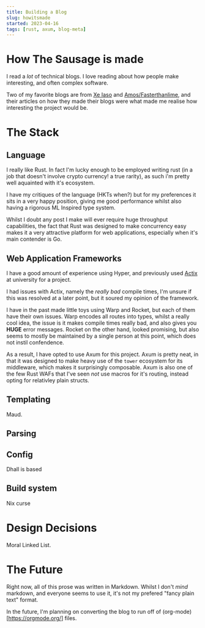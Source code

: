 ```yaml
---
title: Building a Blog
slug: howitsmade
started: 2023-04-16
tags: [rust, axum, blog-meta]
---
```


# How The Sausage is made

I read a _lot_ of technical blogs. I love reading about how people make
interesting, and often complex software.

Two of my favorite blogs are from [Xe Iaso](https://xeiaso.net/) and
[Amos/Fasterthanlime](https://fasterthanli.me/), and their articles on how they
made their blogs were what made me realise how interesting the project would be.

# The Stack

## Language

I really like Rust. In fact I'm lucky enough to be employed writing rust (in a
job that doesn't involve crypto currency! a true rarity), as such i'm pretty
well aquainted with it's ecosystem. 

I have my critiques of the language (HKTs when?) but for my preferences it sits
in a very happy position, giving me good performance whilst also having a
rigorous ML Inspired type system.

Whilst I doubt any post I make will ever require huge throughput capabilities,
the fact that Rust was designed to make concurrency easy makes it a very
attractive platform for web applications, especially when it's main contender is Go.

## Web Application Frameworks

I have a good amount of experience using
Hyper, and previously used [Actix](https://actix.rs/) at university for a project.

I had issues with Actix, namely the _really bad_ compile times, I'm unsure if 
this was resolved at a later point, but it soured my opinion of the framework.

I have in the past made little toys using Warp and Rocket, but each of them have
their own issues.
Warp encodes all routes into types, whilst a really cool idea, the issue is it
makes compile times really bad, and also gives you **HUGE** error messages.
Rocket on the other hand, looked promising, but also seems to mostly be
maintained by a single person at this point, which does not instil confendence.

As a result, I have opted to use Axum for this project. Axum is pretty neat, in
that it was designed to make heavy use of the ``tower`` ecosystem for its
middleware, which makes it surprisingly composable.
Axum is also one of the few Rust WAFs that I've seen _not_ use macros for it's
routing, instead opting for relativley plain structs.

## Templating

Maud.

## Parsing


## Config

Dhall is based

## Build system

Nix curse

# Design Decisions

Moral Linked List.

# The Future

Right now, all of this prose was written in Markdown. Whilst I don't _mind_
markdown, and everyone seems to use it, it's not my prefered "fancy plain text"
format.

In the future, I'm planning on converting the blog to run off of
(org-mode)[https://orgmode.org/] files.
